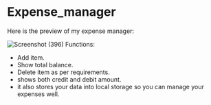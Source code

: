 # Expense_manager

Here is the preview of my expense manager:

![Screenshot (396)](https://user-images.githubusercontent.com/84964912/223121776-a12f881b-1a84-49bd-a93b-0089c98856ec.png)
Functions:
* Add item.
* Show total balance.
* Delete item as per requirements.
* shows both credit and debit amount.
* it also stores your data into local storage so you can manage your expenses well.
